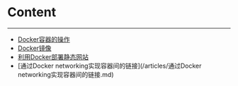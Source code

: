 # Content
****
* [Docker容器的操作](/articles/Docker容器的操作.md)
* [Docker镜像](/articles/Docker镜像.md)
* [利用Docker部署静态网站](/articles/利用Docker部署静态网站.md)
* [通过Docker networking实现容器间的链接](/articles/通过Docker networking实现容器间的链接.md)
